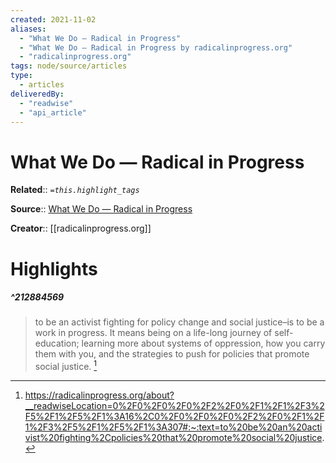 ```yaml
---
created: 2021-11-02
aliases:
  - "What We Do — Radical in Progress"
  - "What We Do — Radical in Progress by radicalinprogress.org"
  - "radicalinprogress.org"
tags: node/source/articles
type:
  - articles
deliveredBy:
  - "readwise"
  - "api_article"
---
```

# What We Do — Radical in Progress

**Related**:: 
*`=this.highlight_tags`*

**Source**:: [What We Do — Radical in Progress](https://radicalinprogress.org/about)

**Creator**:: [[radicalinprogress.org]]

# Highlights
##### ^212884569
  
> to be an activist fighting for policy change and social justice–is to be a work in progress. It means being on a life-long journey of self-education; learning more about systems of oppression, how you carry them with you, and the strategies to push for policies that promote social justice. 
  [^212884569]

[^212884569]:  https://radicalinprogress.org/about?__readwiseLocation=0%2F0%2F0%2F0%2F2%2F0%2F1%2F1%2F3%2F5%2F1%2F5%2F1%3A16%2C0%2F0%2F0%2F0%2F2%2F0%2F1%2F1%2F3%2F5%2F1%2F5%2F1%3A307#:~:text=to%20be%20an%20activist%20fighting%2Cpolicies%20that%20promote%20social%20justice.


